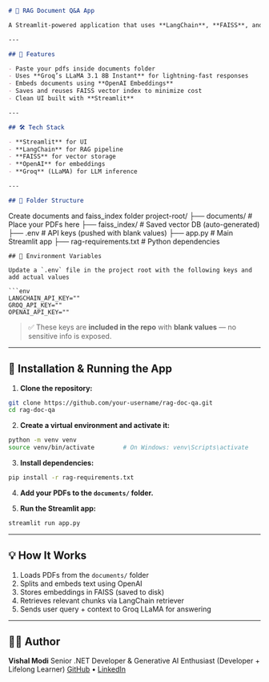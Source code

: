 ```markdown
# 🧠 RAG Document Q&A App

A Streamlit-powered application that uses **LangChain**, **FAISS**, and **Groq's LLaMA model** to answer questions from your uploaded PDF documents. It follows a **Retrieval-Augmented Generation (RAG)** architecture and supports embeddings via **OpenAI**.

---

## 🚀 Features

- Paste your pdfs inside documents folder
- Uses **Groq’s LLaMA 3.1 8B Instant** for lightning-fast responses
- Embeds documents using **OpenAI Embeddings**
- Saves and reuses FAISS vector index to minimize cost
- Clean UI built with **Streamlit**

---

## 🛠️ Tech Stack

- **Streamlit** for UI
- **LangChain** for RAG pipeline
- **FAISS** for vector storage
- **OpenAI** for embeddings
- **Groq** (LLaMA) for LLM inference

---

## 📁 Folder Structure

```
Create documents and faiss_index folder 
project-root/
├── documents/              # Place your PDFs here
├── faiss\_index/            # Saved vector DB (auto-generated)
├── .env                    # API keys (pushed with blank values)
├── app.py                  # Main Streamlit app
├── rag-requirements.txt    # Python dependencies

````
## 🔐 Environment Variables

Update a `.env` file in the project root with the following keys and add actual values

```env
LANGCHAIN_API_KEY=""
GROQ_API_KEY=""
OPENAI_API_KEY=""
````

> ✅ These keys are **included in the repo** with **blank values** — no sensitive info is exposed.

---

## 🧪 Installation & Running the App

1. **Clone the repository:**

```bash
git clone https://github.com/your-username/rag-doc-qa.git
cd rag-doc-qa
```

2. **Create a virtual environment and activate it:**

```bash
python -m venv venv
source venv/bin/activate        # On Windows: venv\Scripts\activate
```

3. **Install dependencies:**

```bash
pip install -r rag-requirements.txt
```

4. **Add your PDFs to the `documents/` folder.**

5. **Run the Streamlit app:**

```bash
streamlit run app.py
```

---

## 💡 How It Works

1. Loads PDFs from the `documents/` folder
2. Splits and embeds text using OpenAI
3. Stores embeddings in FAISS (saved to disk)
4. Retrieves relevant chunks via LangChain retriever
5. Sends user query + context to Groq LLaMA for answering

---

## 🧑‍💻 Author

**Vishal Modi**
Senior .NET Developer & Generative AI Enthusiast (Developer + Lifelong Learner)
[GitHub](https://github.com/your-username) • [LinkedIn]([https://linkedin.com/in/your-profile](https://www.linkedin.com/in/vishal-modi-7995a5106/))
